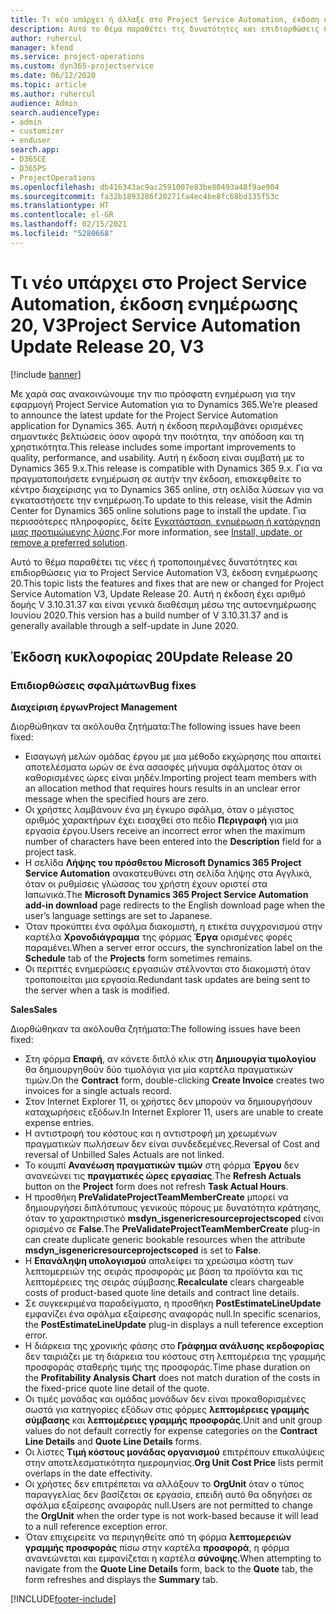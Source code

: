 ```yaml
---
title: Τι νέο υπάρχει ή άλλαξε στο Project Service Automation, έκδοση ενημέρωσης 20, V3
description: Αυτό το θέμα παραθέτει τις δυνατότητες και επιδιορθώσεις που είναι διαθέσιμες στο Project Service Automation, έκδοση ενημέρωσης 20, V3
author: ruhercul
manager: kfend
ms.service: project-operations
ms.custom: dyn365-projectservice
ms.date: 06/12/2020
ms.topic: article
ms.author: ruhercul
audience: Admin
search.audienceType:
- admin
- customizer
- enduser
search.app:
- D365CE
- D365PS
- ProjectOperations
ms.openlocfilehash: db416343ac9ac2591007e83be80493a48f9ae904
ms.sourcegitcommit: fa32b1893286f20271fa4ec4be8fc68bd135f53c
ms.translationtype: HT
ms.contentlocale: el-GR
ms.lasthandoff: 02/15/2021
ms.locfileid: "5280668"
---
```

# <a name="project-service-automation-update-release-20-v3"></a><span data-ttu-id="84b59-103">Τι νέο υπάρχει στο Project Service Automation, έκδοση ενημέρωσης 20, V3</span><span class="sxs-lookup"><span data-stu-id="84b59-103">Project Service Automation Update Release 20, V3</span></span>

[!include [banner](../includes/psa-now-project-operations.md)]

<span data-ttu-id="84b59-104">Με χαρά σας ανακοινώνουμε την πιο πρόσφατη ενημέρωση για την εφαρμογή Project Service Automation για το Dynamics 365.</span><span class="sxs-lookup"><span data-stu-id="84b59-104">We’re pleased to announce the latest update for the Project Service Automation application for Dynamics 365.</span></span> <span data-ttu-id="84b59-105">Αυτή η έκδοση περιλαμβάνει ορισμένες σημαντικές βελτιώσεις όσον αφορά την ποιότητα, την απόδοση και τη χρηστικότητα.</span><span class="sxs-lookup"><span data-stu-id="84b59-105">This release includes some important improvements to quality, performance, and usability.</span></span> <span data-ttu-id="84b59-106">Αυτή η έκδοση είναι συμβατή με το Dynamics 365 9.x.</span><span class="sxs-lookup"><span data-stu-id="84b59-106">This release is compatible with Dynamics 365 9.x.</span></span> <span data-ttu-id="84b59-107">Για να πραγματοποιήσετε ενημέρωση σε αυτήν την έκδοση, επισκεφθείτε το κέντρο διαχείρισης για το Dynamics 365 online, στη σελίδα λύσεων για να εγκαταστήσετε την ενημέρωση.</span><span class="sxs-lookup"><span data-stu-id="84b59-107">To update to this release, visit the Admin Center for Dynamics 365 online solutions page to install the update.</span></span> <span data-ttu-id="84b59-108">Για περισσότερες πληροφορίες, δείτε [Εγκατάσταση, ενημέρωση ή κατάργηση μιας προτιμώμενης λύσης](https://docs.microsoft.com/power-platform/admin/install-remove-preferred-solution).</span><span class="sxs-lookup"><span data-stu-id="84b59-108">For more information, see [Install, update, or remove a preferred solution](https://docs.microsoft.com/power-platform/admin/install-remove-preferred-solution).</span></span>

<span data-ttu-id="84b59-109">Αυτό το θέμα παραθέτει τις νέες ή τροποποιημένες δυνατότητες και επιδιορθώσεις για το Project Service Automation V3, έκδοση ενημέρωσης 20.</span><span class="sxs-lookup"><span data-stu-id="84b59-109">This topic lists the features and fixes that are new or changed for Project Service Automation V3, Update Release 20.</span></span> <span data-ttu-id="84b59-110">Αυτή η έκδοση έχει αριθμό δομής V 3.10.31.37 και είναι γενικά διαθέσιμη μέσω της αυτοενημέρωσης Ιουνίου 2020.</span><span class="sxs-lookup"><span data-stu-id="84b59-110">This version has a build number of V 3.10.31.37 and is generally available through a self-update in June 2020.</span></span>

## <a name="update-release-20"></a><span data-ttu-id="84b59-111">Έκδοση κυκλοφορίας 20</span><span class="sxs-lookup"><span data-stu-id="84b59-111">Update Release 20</span></span>

### <a name="bug-fixes"></a><span data-ttu-id="84b59-112">Επιδιορθώσεις σφαλμάτων</span><span class="sxs-lookup"><span data-stu-id="84b59-112">Bug fixes</span></span>

<span data-ttu-id="84b59-113">**Διαχείριση έργων**</span><span class="sxs-lookup"><span data-stu-id="84b59-113">**Project Management**</span></span>

<span data-ttu-id="84b59-114">Διορθώθηκαν τα ακόλουθα ζητήματα:</span><span class="sxs-lookup"><span data-stu-id="84b59-114">The following issues have been fixed:</span></span>

- <span data-ttu-id="84b59-115">Εισαγωγή μελών ομάδας έργου με μια μέθοδο εκχώρησης που απαιτεί αποτελέσματα ωρών σε ένα ασασφές μήνυμα σφάλματος όταν οι καθορισμένες ώρες είναι μηδέν.</span><span class="sxs-lookup"><span data-stu-id="84b59-115">Importing project team members with an allocation method that requires hours results in an unclear error message when the specified hours are zero.</span></span>
- <span data-ttu-id="84b59-116">Οι χρήστες λαμβάνουν ένα μη έγκυρο σφάλμα, όταν ο μέγιστος αριθμός χαρακτήρων έχει εισαχθεί στο πεδίο **Περιγραφή** για μια εργασία έργου.</span><span class="sxs-lookup"><span data-stu-id="84b59-116">Users receive an incorrect error when the maximum number of characters have been entered into the **Description** field for a project task.</span></span>
- <span data-ttu-id="84b59-117">Η σελίδα **Λήψης του πρόσθετου Microsoft Dynamics 365 Project Service Automation** ανακατευθύνει στη σελίδα λήψης στα Αγγλικά, όταν οι ρυθμίσεις γλώσσας του χρήστη έχουν οριστεί στα Ιαπωνικά.</span><span class="sxs-lookup"><span data-stu-id="84b59-117">The **Microsoft Dynamics 365 Project Service Automation add-in download** page redirects to the English download page when the user’s language settings are set to Japanese.</span></span>
- <span data-ttu-id="84b59-118">Όταν προκύπτει ένα σφάλμα διακομιστή, η ετικέτα συγχρονισμού στην καρτέλα **Χρονοδιάγραμμα** της φόρμας **Έργα** ορισμένες φορές παραμένει.</span><span class="sxs-lookup"><span data-stu-id="84b59-118">When a server error occurs, the synchronization label on the **Schedule** tab of the **Projects** form sometimes remains.</span></span>
- <span data-ttu-id="84b59-119">Οι περιττές ενημερώσεις εργασιών στέλνονται στο διακομιστή όταν τροποποιείται μια εργασία.</span><span class="sxs-lookup"><span data-stu-id="84b59-119">Redundant task updates are being sent to the server when a task is modified.</span></span>

<span data-ttu-id="84b59-120">**Sales**</span><span class="sxs-lookup"><span data-stu-id="84b59-120">**Sales**</span></span>

<span data-ttu-id="84b59-121">Διορθώθηκαν τα ακόλουθα ζητήματα:</span><span class="sxs-lookup"><span data-stu-id="84b59-121">The following issues have been fixed:</span></span>

- <span data-ttu-id="84b59-122">Στη φόρμα **Επαφή**, αν κάνετε διπλό κλικ στη **Δημιουργία τιμολογίου** θα δημιουργηθούν δύο τιμολόγια για μία καρτέλα πραγματικών τιμών.</span><span class="sxs-lookup"><span data-stu-id="84b59-122">On the **Contract** form, double-clicking **Create Invoice** creates two invoices for a single actuals record.</span></span>
- <span data-ttu-id="84b59-123">Στον Internet Explorer 11, οι χρήστες δεν μπορούν να δημιουργήσουν καταχωρήσεις εξόδων.</span><span class="sxs-lookup"><span data-stu-id="84b59-123">In Internet Explorer 11, users are unable to create expense entries.</span></span>
- <span data-ttu-id="84b59-124">Η αντιστροφή του κόστους και η αντιστροφή μη χρεωμένων πραγματικών πωλήσεων δεν είναι συνδεδεμένες.</span><span class="sxs-lookup"><span data-stu-id="84b59-124">Reversal of Cost and reversal of Unbilled Sales Actuals are not linked.</span></span>
- <span data-ttu-id="84b59-125">Το κουμπί **Ανανέωση πραγματικών τιμών** στη φόρμα **Έργου** δεν ανανεώνει τις **πραγματικές ώρες εργασίας**.</span><span class="sxs-lookup"><span data-stu-id="84b59-125">The **Refresh Actuals** button on the **Project** form does not refresh **Task Actual Hours**.</span></span>
- <span data-ttu-id="84b59-126">Η προσθήκη **PreValidateProjectTeamMemberCreate** μπορεί να δημιουργήσει διπλότυπους γενικούς πόρους με δυνατότητα κράτησης, όταν το χαρακτηριστικό **msdyn_isgenericresourceprojectscoped** είναι ορισμένο σε **False**.</span><span class="sxs-lookup"><span data-stu-id="84b59-126">The **PreValidateProjectTeamMemberCreate** plug-in can create duplicate generic bookable resources when the attribute **msdyn_isgenericresourceprojectscoped** is set to **False**.</span></span>
- <span data-ttu-id="84b59-127">Η **Επανάληψη υπολογισμού** απαλείφει τα χρεώσιμα κόστη των λεπτομερειών της σειράς προσφοράς με βάση τα προϊόντα και τις λεπτομέρειες της σειράς σύμβασης.</span><span class="sxs-lookup"><span data-stu-id="84b59-127">**Recalculate** clears chargeable costs of product-based quote line details and contract line details.</span></span>
- <span data-ttu-id="84b59-128">Σε συγκεκριμένα παραδείγματα, η προσθήκη **PostEstimateLineUpdate** εμφανίζει ένα σφάλμα εξαίρεσης αναφοράς null.</span><span class="sxs-lookup"><span data-stu-id="84b59-128">In specific scenarios, the **PostEstimateLineUpdate** plug-in displays a null teference exception error.</span></span>
- <span data-ttu-id="84b59-129">Η διάρκεια της χρονικής φάσης στο **Γράφημα ανάλυσης κερδοφορίας** δεν ταιριάζει με τη διάρκεια του κόστους στη λεπτομέρεια της γραμμής προσφοράς σταθερής τιμής της προσφοράς.</span><span class="sxs-lookup"><span data-stu-id="84b59-129">Time phase duration on the **Profitability Analysis Chart** does not match duration of the costs in the fixed-price quote line detail of the quote.</span></span>
- <span data-ttu-id="84b59-130">Οι τιμές μονάδας και ομάδας μονάδων δεν είναι προκαθορισμένες σωστά για κατηγορίες εξόδων στις φόρμες **λεπτομέρειες γραμμής σύμβασης** και **λεπτομέρειες γραμμής προσφοράς**.</span><span class="sxs-lookup"><span data-stu-id="84b59-130">Unit and unit group values do not default correctly for expense categories on the **Contract Line Details** and **Quote Line Details** forms.</span></span>
- <span data-ttu-id="84b59-131">Οι λίστες **Τιμή κόστους μονάδας οργανισμού** επιτρέπουν επικαλύψεις στην αποτελεσματικότητα ημερομηνίας.</span><span class="sxs-lookup"><span data-stu-id="84b59-131">**Org Unit Cost Price** lists permit overlaps in the date effectivity.</span></span>
- <span data-ttu-id="84b59-132">Οι χρήστες δεν επιτρέπεται να αλλάξουν το **OrgUnit** όταν ο τύπος παραγγελίας δεν βασίζεται σε εργασία, επειδή αυτό θα οδηγήσει σε σφάλμα εξαίρεσης αναφοράς null.</span><span class="sxs-lookup"><span data-stu-id="84b59-132">Users are not permitted to change the **OrgUnit** when the order type is not work-based because it will lead to a null reference exception error.</span></span>
- <span data-ttu-id="84b59-133">Όταν επιχειρείτε να περιηγηθείτε από τη φόρμα **λεπτομερειών γραμμής προσφοράς** πίσω στην καρτέλα **προσφορά**, η φόρμα ανανεώνεται και εμφανίζεται η καρτέλα **σύνοψης**.</span><span class="sxs-lookup"><span data-stu-id="84b59-133">When attempting to navigate from the **Quote Line Details** form, back to the **Quote** tab, the form refreshes and displays the **Summary** tab.</span></span>


[!INCLUDE[footer-include](../includes/footer-banner.md)]